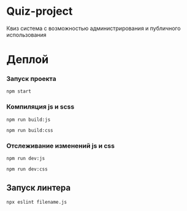 # Quiz-project
Квиз система c возможностью администрирования и публичного использования

# Деплой

### Запуск проекта
`npm start`

### Компиляция js и scss
`npm run build:js`

`npm run build:css`

### Отслеживание изменений js и css
`npm run dev:js`

`npm run dev:css`

## Запуск линтера
`npx eslint filename.js`
